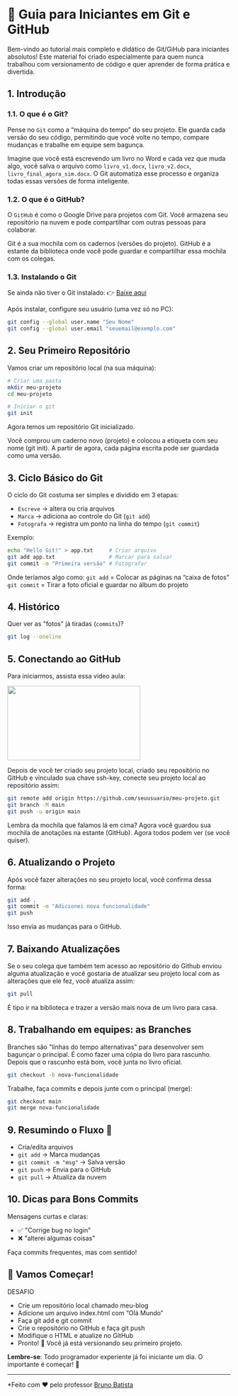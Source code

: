 # 🌱 Guia para Iniciantes em Git e GitHub

Bem-vindo ao tutorial mais completo e didático de Git/GiHub para iniciantes absolutos! Este material foi criado especialmente para quem nunca trabalhou com versionamento de código e quer aprender de forma prática e divertida.

## 1. Introdução
### 1.1. O que é o Git?
Pense no `Git` como a “máquina do tempo” do seu projeto.
Ele guarda cada versão do seu código, permitindo que você volte no tempo, compare mudanças e trabalhe em equipe sem bagunça.

Imagine que você está escrevendo um livro no Word e cada vez que muda algo, você salva o arquivo como `livro_v1.docx`, `livro_v2.docx`, `livro_final_agora_sim.docx`.
O Git automatiza esse processo e organiza todas essas versões de forma inteligente.

### 1.2. O que é o GitHub?
O `GitHub` é como o Google Drive para projetos com Git.
Você armazena seu repositório na nuvem e pode compartilhar com outras pessoas para colaborar.

Git é a sua mochila com os cadernos (versões do projeto).
GitHub é a estante da biblioteca onde você pode guardar e compartilhar essa mochila com os colegas.

### 1.3. Instalando o Git
Se ainda não tiver o Git instalado:
👉 [Baixe aqui](https://git-scm.com/downloads)

Após instalar, configure seu usuário (uma vez só no PC):
```bash
git config --global user.name "Seu Nome"
git config --global user.email "seuemail@exemplo.com"
```

## 2. Seu Primeiro Repositório
Vamos criar um repositório local (na sua máquina):
```bash
# Criar uma pasta
mkdir meu-projeto
cd meu-projeto

# Iniciar o git
git init
```
Agora temos um repositório Git inicializado.

Você comprou um caderno novo (projeto) e colocou a etiqueta com seu nome (git init).
A partir de agora, cada página escrita pode ser guardada como uma versão.

## 3. Ciclo Básico do Git
O ciclo do Git costuma ser simples e dividido em 3 etapas:
- `Escreve` → altera ou cria arquivos
- `Marca` → adiciona ao controle do Git (`git add`)
- `Fotografa` → registra um ponto na linha do tempo (`git commit`)

Exemplo:
```bash
echo "Hello Git!" > app.txt     # Criar arquivo
git add app.txt                 # Marcar para salvar
git commit -m "Primeira versão" # Fotografar
```

Onde teríamos algo como:
`git add` = Colocar as páginas na “caixa de fotos”
`git commit` = Tirar a foto oficial e guardar no álbum do projeto

## 4. Histórico
Quer ver as "fotos" já tiradas (`commits`)?
```bash
git log --oneline
```

## 5. Conectando ao GitHub
Para iniciarmos, assista essa vídeo aula:

<a href="https://www.youtube.com/watch?v=NUHs75BrQtg" target="_blank"><img height="168" width="300" src="https://i.ytimg.com/vi/NUHs75BrQtg/hqdefault.jpg?sqp=-oaymwEnCPYBEIoBSFryq4qpAxkIARUAAIhCGAHYAQHiAQoIGBACGAY4AUAB&rs=AOn4CLCjfjWxHLQF6ouNPdHtav9JzsKlkg" target="_blank"></a>


Depois de você ter criado seu projeto local, criado seu repositório no GitHub e vinculado sua chave ssh-key, conecte seu projeto local ao repositório assim:
```bash
git remote add origin https://github.com/seuusuario/meu-projeto.git
git branch -M main
git push -u origin main
```
Lembra da mochila que falamos lá em cima? Agora você guardou sua mochila de anotações na estante (GitHub). Agora todos podem ver (se você quiser).

## 6. Atualizando o Projeto
Após você fazer alterações no seu projeto local, você confirma dessa forma:
```bash
git add .
git commit -m "Adicionei nova funcionalidade"
git push
```

Isso envia as mudanças para o GitHub.

## 7. Baixando Atualizações
Se o seu colega que também tem acesso ao repositório do Github enviou alguma atualização e você gostaria de atualizar seu projeto local com as alterações que ele fez, você atualiza assim:
```bash
git pull
```

É tipo ir na biblioteca e trazer a versão mais nova de um livro para casa.

## 8. Trabalhando em equipes: as Branches
Branches são "linhas do tempo alternativas" para desenvolver sem bagunçar o principal.
É como fazer uma cópia do livro para rascunho. Depois que o rascunho está bom, você junta no livro oficial.

```bash
git checkout -b nova-funcionalidade
```

Trabalhe, faça commits e depois junte com o principal (merge):

```bash
git checkout main
git merge nova-funcionalidade
```

## 9. Resumindo o Fluxo 🚦
- Cria/edita arquivos
- `git add` → Marca mudanças
- `git commit -m "msg"` → Salva versão
- `git push` → Envia para o GitHub
- `git pull` → Atualiza da nuvem

## 10. Dicas para Bons Commits
Mensagens curtas e claras:
- ✅ "Corrige bug no login"
- ❌ "alterei algumas coisas"

Faça commits frequentes, mas com sentido!

## 🎉 Vamos Começar!
DESAFIO
- Crie um repositório local chamado meu-blog
- Adicione um arquivo index.html com “Olá Mundo”
- Faça git add e git commit
- Crie o repositório no GitHub e faça git push
- Modifique o HTML e atualize no GitHub
- Pronto! 🎉 Você já está versionando seu primeiro projeto.

**Lembre-se**: Todo programador experiente já foi iniciante um dia. O importante é começar! 🚀

---

*Feito com ❤️ pelo professor [Bruno Batista](https://github.com/batistabjs)

